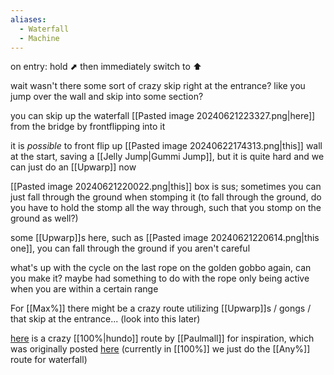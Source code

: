 ```yaml
---
aliases:
  - Waterfall
  - Machine
---
```

on entry: hold ⬈ then immediately switch to ⬆

wait wasn't there some sort of crazy skip right at the entrance? like you jump over the wall and skip into some section?

you can skip up the waterfall [[Pasted image 20240621223327.png|here]] from the bridge by frontflipping into it

it is *possible* to front flip up [[Pasted image 20240622174313.png|this]] wall at the start, saving a [[Jelly Jump|Gummi Jump]], but it is quite hard and we can just do an [[Upwarp]] now

[[Pasted image 20240621220022.png|this]] box is sus; sometimes you can just fall through the ground when stomping it (to fall through the ground, do you have to hold the stomp all the way through, such that you stomp on the ground as well?)

some [[Upwarp]]s here, such as [[Pasted image 20240621220614.png|this one]], you can fall through the ground if you aren't careful

what's up with the cycle on the last rope on the golden gobbo again, can you make it? maybe had something to do with the rope only being active when you are within a certain range 

For [[Max%]] there might be a crazy route utilizing [[Upwarp]]s / gongs / that skip at the entrance... (look into this later)

[here](https://youtu.be/0QLApkMw2SE) is a crazy [[100%|hundo]] route by [[Paulmall]] for inspiration, which was originally posted [here](https://discord.com/channels/313375426112389123/408694062862958592/742347416899944569) (currently in [[100%]] we just do the [[Any%]] route for waterfall)